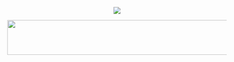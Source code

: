 <p align="center">
<img src="https://github.com/sleeeplord/sleeeplord/assets/153128752/5c1d99a4-210c-4a64-88fc-a1cbf04ec46d">
</p>

<p align="center">
  <img width="650" height="80" src="https://github.com/sleeeplord/sleeeplord/assets/174416256/3bcc8c52-3eb7-406b-b5dd-9310f1bda621">
</p>
